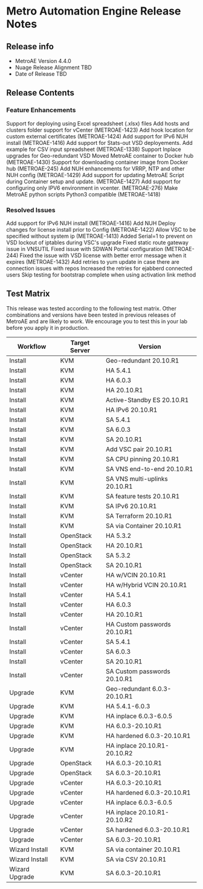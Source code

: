 # Metro Automation Engine Release Notes

## Release info

* MetroAE Version 4.4.0
* Nuage Release Alignment TBD
* Date of Release TBD

## Release Contents

### Feature Enhancements

Support for deploying using Excel spreadsheet (.xlsx) files
Add hosts and clusters folder support for vCenter (METROAE-1423)
Add hook location for custom external certificates (METROAE-1424)
Add support for IPv6 NUH install (METROAE-1416)
Add support for Stats-out VSD deployements.
Add example for CSV input spreadsheet (METROAE-1338)
Support Inplace upgrades for Geo-redundant VSD
Moved MetroAE container to Docker hub (METROAE-1430)
Support for downloading container image from Docker hub (METROAE-245)
Add NUH enhancements for VRRP, NTP and other NUH config (METROAE-1429)
Add support for updating MetroAE Script during Container setup and update. (METROAE-1427)
Add support for configuring only IPV6 environment in vcenter. (METROAE-276)
Make MetroAE python scripts Python3 compatible (METROAE-1418)

### Resolved Issues

Add support for IPv6 NUH install (METROAE-1416)
Add NUH Deploy changes for license install prior to Config (METROAE-1422)
Allow VSC to be specified without system ip (METROAE-1413)
Added Serial=1 to prevent on VSD lockout of iptables during VSC's upgrade
Fixed static route gateway issue in VNSUTIL
Fixed issue with SDWAN Portal configuration (METROAE-244)
Fixed the issue with VSD license with better error message when it expires (METROAE-1432)
Add retries to yum update in case there are connection issues with repos
Increased the retries for ejabberd connected users
Skip testing for bootstrap complete when using activation link method

## Test Matrix

This release was tested according to the following test matrix. Other combinations and versions have been tested in previous releases of MetroAE and are likely to work. We encourage you to test this in your lab before you apply it in production.

Workflow | Target Server | Version
-------- | -------- | --------
Install | KVM | Geo-redundant 20.10.R1
Install | KVM | HA 5.4.1
Install | KVM | HA 6.0.3
Install | KVM | HA 20.10.R1
Install | KVM | Active-Standby ES 20.10.R1
Install | KVM | HA IPv6 20.10.R1
Install | KVM | SA 5.4.1
Install | KVM | SA 6.0.3
Install | KVM | SA 20.10.R1
Install | KVM | Add VSC pair 20.10.R1
Install | KVM | SA CPU pinning 20.10.R1
Install | KVM | SA VNS end-to-end 20.10.R1
Install | KVM | SA VNS multi-uplinks 20.10.R1
Install | KVM | SA feature tests 20.10.R1
Install | KVM | SA IPv6 20.10.R1
Install | KVM | SA Terraform 20.10.R1
Install | KVM | SA via Container 20.10.R1
Install | OpenStack | HA 5.3.2
Install | OpenStack | HA 20.10.R1
Install | OpenStack | SA 5.3.2
Install | OpenStack | SA 20.10.R1
Install | vCenter | HA w/VCIN 20.10.R1
Install | vCenter | HA w/Hybrid VCIN 20.10.R1
Install | vCenter | HA 5.4.1
Install | vCenter | HA 6.0.3
Install | vCenter | HA 20.10.R1
Install | vCenter | HA Custom passwords 20.10.R1
Install | vCenter | SA 5.4.1
Install | vCenter | SA 6.0.3
Install | vCenter | SA 20.10.R1
Install | vCenter | SA Custom passwords 20.10.R1
Upgrade | KVM | Geo-redundant 6.0.3-20.10.R1
Upgrade | KVM | HA 5.4.1-6.0.3
Upgrade | KVM | HA inplace 6.0.3-6.0.5
Upgrade | KVM | HA 6.0.3-20.10.R1
Upgrade | KVM | HA hardened 6.0.3-20.10.R1
Upgrade | KVM | HA inplace 20.10.R1-20.10.R2
Upgrade | OpenStack | HA 6.0.3-20.10.R1
Upgrade | OpenStack | SA 6.0.3-20.10.R1
Upgrade | vCenter | HA 6.0.3-20.10.R1
Upgrade | vCenter | HA hardened 6.0.3-20.10.R1
Upgrade | vCenter | HA inplace 6.0.3-6.0.5
Upgrade | vCenter | HA inplace 20.10.R1-20.10.R2
Upgrade | vCenter | SA hardened 6.0.3-20.10.R1
Upgrade | vCenter | SA 6.0.3-20.10.R1
Wizard Install | KVM | SA via container 20.10.R1
Wizard Install | KVM | SA via CSV 20.10.R1
Wizard Upgrade | KVM | SA 6.0.3-20.10.R1
